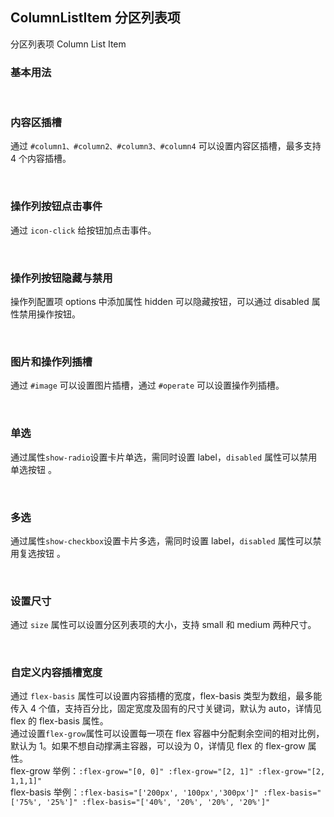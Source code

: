 <div class="demo-header">
<p class="overviewicon">
  <span class="wapi-form-button"/>
</p>

## ColumnListItem 分区列表项

<nova-uxlink widget-name="ColumnListItem"></nova-uxlink>

分区列表项 Column List Item

</div>

### 基本用法

<nova-demo-view link="column-list-item/basic-usage.vue"></nova-demo-view>

<br />

### 内容区插槽

通过 `#column1、#column2、#column3、#column4` 可以设置内容区插槽，最多支持 4 个内容插槽。

<nova-demo-view link="column-list-item/content-slot.vue"></nova-demo-view>

<br />

### 操作列按钮点击事件

通过 `icon-click` 给按钮加点击事件。

<nova-demo-view link="column-list-item/icon-click-event.vue"></nova-demo-view>

<br />

### 操作列按钮隐藏与禁用

操作列配置项 options 中添加属性 hidden 可以隐藏按钮，可以通过 disabled 属性禁用操作按钮。

<nova-demo-view link="column-list-item/icon-disabled.vue"></nova-demo-view>

<br />

### 图片和操作列插槽

通过 `#image` 可以设置图片插槽，通过 `#operate` 可以设置操作列插槽。

<nova-demo-view link="column-list-item/image-operate-slot.vue"></nova-demo-view>

<br />

### 单选

通过属性`show-radio`设置卡片单选，需同时设置 label，`disabled` 属性可以禁用单选按钮 。

<nova-demo-view link="column-list-item/show-radio.vue"></nova-demo-view>

<br />

### 多选

通过属性`show-checkbox`设置卡片多选，需同时设置 label，`disabled` 属性可以禁用复选按钮 。

<nova-demo-view link="column-list-item/show-checkbox.vue"></nova-demo-view>

<br />

### 设置尺寸

通过 `size` 属性可以设置分区列表项的大小，支持 small 和 medium 两种尺寸。

<nova-demo-view link="column-list-item/size.vue"></nova-demo-view>

<br />

### 自定义内容插槽宽度

通过 `flex-basis` 属性可以设置内容插槽的宽度，flex-basis 类型为数组，最多能传入 4 个值，支持百分比，固定宽度及固有的尺寸关键词，默认为 auto，详情见 flex 的 flex-basis 属性。<br />
通过设置`flex-grow`属性可以设置每一项在 flex 容器中分配剩余空间的相对比例，默认为 1。如果不想自动撑满主容器，可以设为 0，详情见 flex 的 flex-grow 属性。<br />
flex-grow 举例：`:flex-grow="[0, 0]" :flex-grow="[2, 1]" :flex-grow="[2, 1,1,1]"` <br />
flex-basis 举例：`:flex-basis="['200px', '100px','300px']" :flex-basis="['75%', '25%']" :flex-basis="['40%', '20%', '20%', '20%']"`

<nova-demo-view link="column-list-item/custom-width.vue"></nova-demo-view>

<br />
